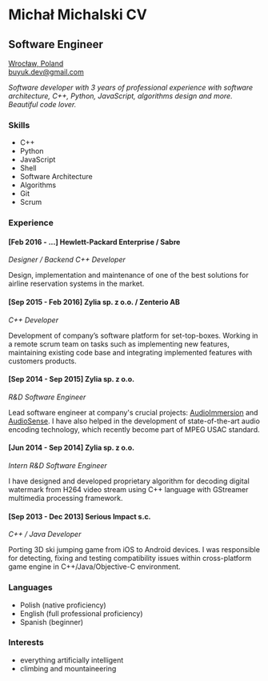 Michał Michalski CV
====================
Software Engineer
--------------------

[Wrocław, Poland](https://goo.gl/maps/AB7o5ebMKSG2)  
[buyuk.dev@gmail.com](mailto:buyuk.dev@gmail.com)

*Software developer with 3 years of professional experience with software architecture,
C++, Python, JavaScript, algorithms design and more. Beautiful code lover.*

### Skills

+ C++
+ Python
+ JavaScript
+ Shell
+ Software Architecture
+ Algorithms
+ Git
+ Scrum


### Experience

#### [Feb 2016 - ...] Hewlett-Packard Enterprise / Sabre

*Designer / Backend C++ Developer*

Design, implementation and maintenance of one of the best solutions for airline reservation systems in the market.

#### [Sep 2015 - Feb 2016] Zylia sp. z o.o. / Zenterio AB

*C++ Developer*

Development of company’s software platform for set-top-boxes. Working in a remote scrum team on tasks such as implementing new features, maintaining existing code base and integrating implemented features with customers products.

#### [Sep 2014 - Sep 2015] Zylia sp. z o.o.

*R&D Software Engineer*

Lead software engineer at company's crucial projects: [AudioImmersion][1] and [AudioSense][2]. I have also helped in the development of state-of-the-art audio encoding technology, which recently become part of MPEG USAC standard.

[1]: http://audioimmersion.pl/
[2]: http://www.zylia.pl/3d-audiosense.html

#### [Jun 2014 - Sep 2014] Zylia sp. z o.o.

*Intern R&D Software Engineer*

I have designed and developed proprietary algorithm for decoding digital watermark from H264 video stream using C++ language with GStreamer multimedia processing framework.

#### [Sep 2013 - Dec 2013] Serious Impact s.c.

*C++ / Java Developer*

Porting 3D ski jumping game from iOS to Android devices. I was responsible for detecting, fixing and testing compatibility issues within cross-platform game engine in C++/Java/Objective-C environment.


### Languages

+ Polish (native proficiency)
+ English (full professional proficiency)
+ Spanish (beginner)


### Interests

+ everything artificially intelligent
+ climbing and mountaineering
